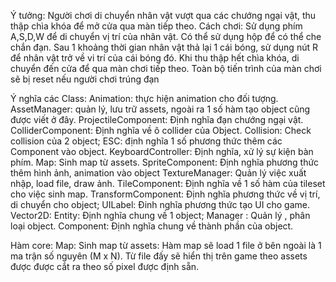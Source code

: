 Ý tưởng:
Người chơi di chuyển nhân vật vượt qua các chướng ngại vật, thu thập chìa khóa để mở cửa qua màn tiếp theo.
Cách chơi:
  Sử dụng phím A,S,D,W để di chuyển vị trí của nhân vật.
  Có thể sử dụng hộp để có thể che chắn đạn.
  Sau 1 khoảng thời gian nhân vật thả lại 1 cái bóng, sử dụng nút R để nhân vật trở về vi trí của cái bóng đó.
  Khi thu thập hết chìa khóa, di chuyển đến cửa để qua màn chơi tiếp theo.
  Toàn bộ tiến trình của màn chơi sẽ bị reset nếu người chơi trúng đạn
  
Ý nghĩa các Class:
Animation: thực hiện animation cho đối tượng.
AssetManager: quản lý, lưu trữ assets, ngoài ra 1 số hàm tạo object cũng được viết ở đây.
ProjectileComponent: Định nghĩa đạn chướng ngại vật.
ColliderComponent: Định nghĩa về ô collider của Object.
Collision: Check collision của 2 object;
ESC: định nghĩa 1 số phương thức thêm các Component vào object.
KeyboardController: Định nghĩa, xử lý sự kiện bàn phím.
Map: Sinh map từ assets. 
SpriteComponent: Định nghĩa phương thức thêm hình ảnh, animation vào object
TextureManager: Quản lý việc xuất nhập, load file, draw ảnh.
TileComponent: Định nghĩa về 1 số hàm của tileset cho việc sinh map.
TransformComponent: Định nghĩa phương thức về vị trí, di chuyển cho object;
UILabel: Đinh nghĩa phương thức tạo UI cho game.
Vector2D: 
Entity: Định nghĩa chung về 1 object;
Manager : Quản lý , phân loại object.
Component: Định nghĩa chung về thành phần của object.

Hàm core:
Map: Sinh map từ assets:
Hàm map sẽ load 1 file ở bên ngoài là 1 ma trận số nguyên (M x N). Từ file đấy sẽ hiển thị trên game theo assets được được cắt ra theo số pixel được định sẵn.
